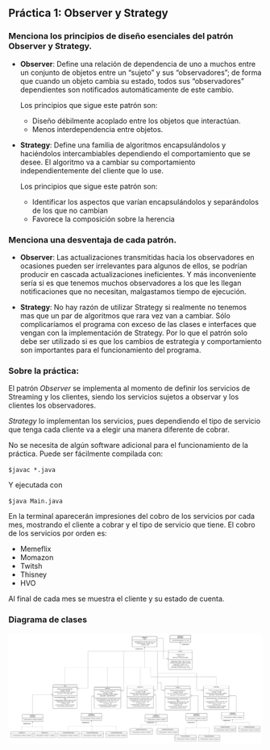 ## Práctica 1: Observer y Strategy
### Menciona los principios de diseño esenciales del patrón Observer y Strategy.

+ __Observer__: Define una relación de dependencia de uno a muchos entre un conjunto de objetos entre un “sujeto” y sus “observadores”; de forma que cuando un objeto cambia su estado, todos sus “observadores” dependientes son notificados automáticamente de este cambio.

  Los principios que sigue este patrón son:
   - Diseño débilmente acoplado entre los objetos que interactúan. 
   - Menos interdependencia entre objetos.  

+ __Strategy__:  Define una familia de algoritmos encapsulándolos y haciéndolos intercambiables dependiendo el comportamiento que se desee. El algoritmo va a cambiar su comportamiento independientemente del cliente que lo use.

  Los principios que sigue este patrón son:
   - Identificar los aspectos que varían encapsulándolos y separándolos de los que no cambian
   - Favorece la composición sobre la herencia
 
### Menciona una desventaja de cada patrón.

- __Observer__: Las actualizaciones transmitidas hacia los observadores en ocasiones pueden ser irrelevantes para algunos de ellos, se podrían producir en cascada actualizaciones ineficientes. Y más inconveniente sería si es que tenemos muchos observadores a los que les llegan notificaciones que no necesitan, malgastamos tiempo de ejecución. 

- __Strategy__: No hay razón de utilizar Strategy si realmente no tenemos mas que un par de algoritmos que rara vez van a cambiar. Sólo complicaríamos el programa con exceso de las clases e interfaces que vengan con la implementación de Strategy. Por lo que el patrón solo debe ser utilizado si es que los cambios de estrategia y comportamiento son importantes para el funcionamiento del programa.

### Sobre la práctica:
El patrón _Observer_ se implementa al momento de definir los servicios de Streaming y los clientes, siendo los servicios sujetos a observar y los clientes los observadores. 

_Strategy_ lo implementan los servicios, pues dependiendo el tipo de servicio que tenga cada cliente va a elegir una manera diferente de cobrar.

No se necesita de algún software adicional para el funcionamiento de la práctica. Puede ser fácilmente compilada con:

`$javac *.java`

Y ejecutada con

`$java Main.java`

En la terminal aparecerán impresiones del cobro de los servicios por cada mes, mostrando el cliente a cobrar y el tipo de servicio que tiene. El cobro de los servicios por orden es:

- Memeflix
- Momazon
- Twitsh
- Thisney
- HVO

Al final de cada mes se muestra el cliente y su estado de cuenta.

### Diagrama de clases

![](Diagrama.png)